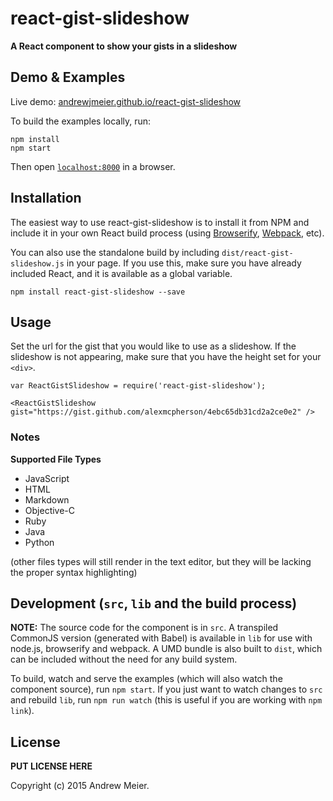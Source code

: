 # react-gist-slideshow

__A React component to show your gists in a slideshow__


## Demo & Examples

Live demo: [andrewjmeier.github.io/react-gist-slideshow](http://andrewjmeier.github.io/react-gist-slideshow/)

To build the examples locally, run:

```
npm install
npm start
```

Then open [`localhost:8000`](http://localhost:8000) in a browser.


## Installation

The easiest way to use react-gist-slideshow is to install it from NPM and include it in your own React build process (using [Browserify](http://browserify.org), [Webpack](http://webpack.github.io/), etc).

You can also use the standalone build by including `dist/react-gist-slideshow.js` in your page. If you use this, make sure you have already included React, and it is available as a global variable.

```
npm install react-gist-slideshow --save
```


## Usage

Set the url for the gist that you would like to use as a slideshow. If the slideshow is not appearing, make sure that you have the height set for your `<div>`.  

```
var ReactGistSlideshow = require('react-gist-slideshow');

<ReactGistSlideshow gist="https://gist.github.com/alexmcpherson/4ebc65db31cd2a2ce0e2" />
```

### Notes

__Supported File Types__

* JavaScript
* HTML
* Markdown
* Objective-C
* Ruby
* Java
* Python

(other files types will still render in the text editor, but they will be lacking the proper syntax highlighting)

## Development (`src`, `lib` and the build process)

**NOTE:** The source code for the component is in `src`. A transpiled CommonJS version (generated with Babel) is available in `lib` for use with node.js, browserify and webpack. A UMD bundle is also built to `dist`, which can be included without the need for any build system.

To build, watch and serve the examples (which will also watch the component source), run `npm start`. If you just want to watch changes to `src` and rebuild `lib`, run `npm run watch` (this is useful if you are working with `npm link`).

## License

__PUT LICENSE HERE__

Copyright (c) 2015 Andrew Meier.

